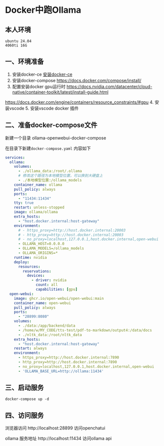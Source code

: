 # Docker中跑Ollama

## 本人环境

    ubuntu 24.04 
    4060ti 16G

## 一、环境准备

 1. 安装docker-ce
   [安装docker-ce](https://docs.docker.com/engine/install/)
 2. 安装docker-compose
   https://docs.docker.com/compose/install/
 3. 配置安装docker gpu运行时
   https://docs.nvidia.com/datacenter/cloud-native/container-toolkit/latest/install-guide.html
   
   https://docs.docker.com/engine/containers/resource_constraints/#gpu
 4. 安装vscode
 5. 安装vscode docker 插件

## 二、准备docker-compose文件

新建一个目录 ollama-openwebui-docker-compose

在目录下新建`docker-compose.yaml` 内容如下
```yaml
services:
  ollama:
    volumes:
      - ./ollama_data:/root/.ollama
      # 修改这个路径为本地模型位置，可以换到大硬盘上
      - ./本地模型位置:/ollama_models
    container_name: ollama
    pull_policy: always
    ports:
      - "11434:11434"
    tty: true
    restart: unless-stopped
    image: ollama/ollama
    extra_hosts:
      - "host.docker.internal:host-gateway"
    environment:
      # - https_proxy=http://host.docker.internal:20003
      # - http_proxy=http://host.docker.internal:20003
      # - no_proxy=localhost,127.0.0.1,host.docker.internal,open-webui
      - OLLAMA_HOST=0.0.0.0
      - OLLAMA_MODELS=/ollama_models
      - OLLAMA_ORIGINS=*
    runtime: nvidia
    deploy:
      resources:
        reservations:
          devices:
            - driver: nvidia
              count: all
              capabilities: [gpu]
  open-webui:
    image: ghcr.io/open-webui/open-webui:main
    container_name: open-webui
    pull_policy: always
    ports:
      - "28899:8080"
    volumes:
      - ./data:/app/backend/data
      - /home/w/MY_CODE/tts-test/pdf-to-markdown/output4:/data/docs
      - ./nltk_data:/root/nltk_data
    extra_hosts:
      - "host.docker.internal:host-gateway"
    restart: always
    environment:
      - https_proxy=http://host.docker.internal:7890
      - http_proxy=http://host.docker.internal:7890
      - no_proxy=localhost,127.0.0.1,host.docker.internal,open-webui
      - 'OLLAMA_BASE_URL=http://ollama:11434'
```

## 三、启动服务
```shell
docker-compose up -d
```

## 四、访问服务

浏览器访问 http://localhost:28899 访问openchatui


ollama 服务地址 http://localhost:11434 访问ollama api